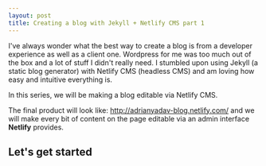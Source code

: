 ```yaml
---
layout: post
title: Creating a blog with Jekyll + Netlify CMS part 1
---
```

I've always wonder what the best way to create a blog is from a developer experience as well as a client one. Wordpress for me was too much out of the box and a lot of stuff I didn't really need. I stumbled upon using Jekyll (a static blog generator) with Netlify CMS (headless CMS) and am loving  how easy and intuitive everything is.

In this series, we will be making a blog editable via Netlify CMS.

The final product will look like: <http://adrianyadav-blog.netlify.com/> and we will make every bit of content on the page editable via an admin interface **Netlify** provides.

## Let's get started
